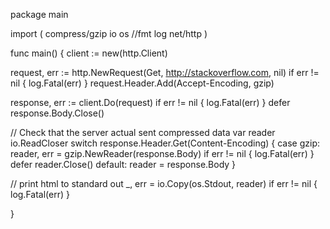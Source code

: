 package main

import (
compress/gzip
io
os
//fmt
log
net/http
)

func main() {
client := new(http.Client)

request, err := http.NewRequest(Get, http://stackoverflow.com, nil)
if err != nil {
log.Fatal(err)
}
request.Header.Add(Accept-Encoding, gzip)

response, err := client.Do(request)
if err != nil {
log.Fatal(err)
}
defer response.Body.Close()

// Check that the server actual sent compressed data
var reader io.ReadCloser
switch response.Header.Get(Content-Encoding) {
case gzip:
reader, err = gzip.NewReader(response.Body)
if err != nil {
log.Fatal(err)
}
defer reader.Close()
default:
reader = response.Body
}

// print html to standard out
_, err = io.Copy(os.Stdout, reader)
if err != nil {
log.Fatal(err)
}

}

